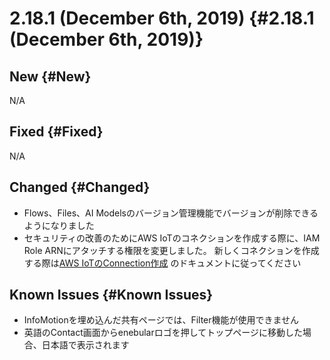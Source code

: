 # 2.18.1 (December 6th, 2019) {#2.18.1 (December 6th, 2019)}

## New {#New}

N/A

## Fixed {#Fixed}

N/A

## Changed {#Changed}

- Flows、Files、AI Modelsのバージョン管理機能でバージョンが削除できるようになりました
- セキュリティの改善のためにAWS IoTのコネクションを作成する際に、IAM Role ARNにアタッチする権限を変更しました。
新しくコネクションを作成する際は[AWS IoTのConnection作成](https://docs.enebular.com/ja/deploy/deployflow/AWSIoT/MakeAWSIoTConnection.html) のドキュメントに従ってください

## Known Issues {#Known Issues}

- InfoMotionを埋め込んだ共有ページでは、Filter機能が使用できません
- 英語のContact画面からenebularロゴを押してトップページに移動した場合、日本語で表示されます